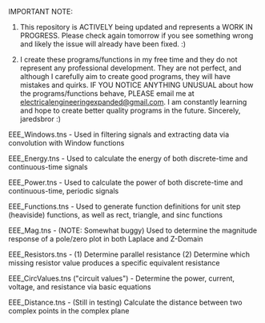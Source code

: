 IMPORTANT NOTE:
1) This repository is ACTIVELY being updated and represents a WORK IN PROGRESS. Please check again tomorrow if you see something wrong and likely the issue will already have been fixed. :)

2) I create these programs/functions in my free time and they do not represent any professional development.
They are not perfect, and although I carefully aim to create good programs, they will have mistakes and quirks.
IF YOU NOTICE ANYTHING UNUSUAL about how the programs/functions behave, PLEASE email me at electricalengineeringexpanded@gmail.com.
I am constantly learning and hope to create better quality programs in the future.
Sincerely,
jaredsbror :)

EEE_Windows.tns - Used in filtering signals and extracting data via convolution with Window functions

EEE_Energy.tns - Used to calculate the energy of both discrete-time and continuous-time signals

EEE_Power.tns - Used to calculate the power of both discrete-time and continuous-time, periodic signals

EEE_Functions.tns - Used to generate function definitions for unit step (heaviside) functions, as well as rect, triangle, and sinc functions

EEE_Mag.tns - (NOTE: Somewhat buggy) Used to determine the magnitude response of a pole/zero plot in both Laplace and Z-Domain

EEE_Resistors.tns - (1) Determine parallel resistance (2) Determine which missing resistor value produces a specific equivalent resistance

EEE_CircValues.tns ("circuit values") - Determine the power, current, voltage, and resistance via basic equations

EEE_Distance.tns - (Still in testing) Calculate the distance between two complex points in the complex plane

